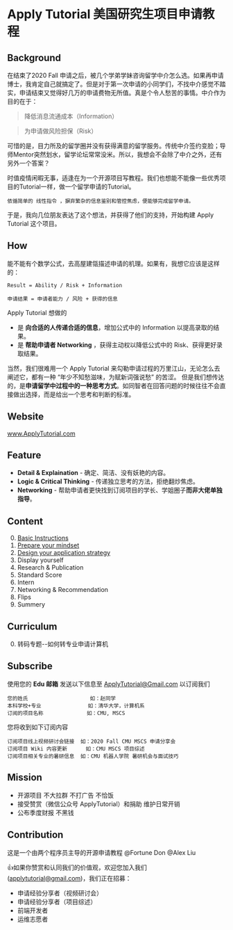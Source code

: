 # Apply Tutorial 美国研究生项目申请教程

## Background ##
在结束了2020 Fall 申请之后，被几个学弟学妹咨询留学中介怎么选。如果再申请博士，我肯定自己就搞定了。但是对于第一次申请的小同学们，不找中介感觉不踏实，申请结束又觉得好几万的申请费物无所值。真是个令人愁苦的事情。中介作为目的在于：

> 降低消息流通成本（Information）

> 为申请做风险担保（Risk）

可惜的是，目力所及的留学圈并没有获得满意的留学服务。传统中介签约变脸；导师Mentor突然划水，留学论坛常常没米。所以，我想会不会除了中介之外，还有另外一个答案？

时值疫情闲暇无事，适逢在为一个开源项目写教程。我们也想能不能像一些优秀项目的Tutorial一样，做一个留学申请的Tutorial。
```
依循简单的 线性指令 ，摒弃繁杂的信息鉴别和管控焦虑，便能够完成留学申请。
```
于是，我向几位朋友表达了这个想法，并获得了他们的支持，开始构建 Apply Tutorial 这个项目。

## How ##
能不能有个数学公式，去高屋建瓴描述申请的机理。如果有，我想它应该是这样的：


```
Result = Ability / Risk + Information

申请结果 = 申请者能力 / 风险 + 获得的信息
```

Apply Tutorial 想做的

- 是 **向合适的人传递合适的信息**，增加公式中的 Information 以提高录取的结果。
- 是 **帮助申请者 Networking** ，获得主动权以降低公式中的 Risk、获得更好录取结果。

当然，我们很难用一个 Apply Tutorial 来勾勒申请过程的万里江山，无论怎么去阐述它，都有一种 “年少不知愁滋味，为赋新词强说愁” 的苦涩。
但是我们想传达的，是**申请留学中过程中的一种思考方式**。如同智者在回答问题的时候往往不会直接做出选择，而是给出一个思考和判断的标准。


## Website ##
www.ApplyTutorial.com


## Feature ##
- **Detail & Explaination**  -  确定、简洁、没有妖艳的内容。
- **Logic & Critical Thinking**  -  传递独立思考的方法，拒绝翻炒焦虑。 
- **Networking**  -  帮助申请者更快找到订阅项目的学长、学姐圈子**而非大佬单独指导**。

## Content ##
0. [Basic Instructions](https://github.com/ApplyTutorial/Basic-Instructions)
1. [Prepare your mindset](https://github.com/ApplyTutorial/Prepare-your-mindset)
2. [Design your application strategy](https://github.com/ApplyTutorial/Design-your-application-strategy)
3. Display yourself
4. Research & Publication
5. Standard Score
6. Intern
7. Networking & Recommendation
8. Flips
9. Summery

## Curriculum ##
0. 转码专题--如何转专业申请计算机

## Subscribe ##

使用您的 **Edu 邮箱** 发送以下信息至 ApplyTutorial@Gmail.com 以订阅我们
```
您的姓氏                    如：赵同学
本科学校+专业               如：清华大学，计算机系
订阅的项目名称              如：CMU, MSCS
```
您将收到如下订阅内容
```
订阅项目线上视频研讨会链接  如：2020 Fall CMU MSCS 申请分享会
订阅项目 Wiki 内容更新      如：CMU MSCS 项目综述
订阅项目相关专业的暑研信息  如：CMU 机器人学院 暑研机会与面试技巧
```

## Mission ##
- 开源项目 不大拉群 不打广告 不恰饭
- 接受赞赏（微信公众号 ApplyTutorial）和捐助 维护日常开销
- 公布季度财报 不黑钱

## Contribution ##
这是一个由两个程序员主导的开源申请教程 @Fortune Don @Alex Liu 

:thumbsup:如果你赞赏和认同我们的价值观，欢迎您加入我们(applytutorial@gmail.com)，我们正在招募：

- 申请经验分享者（视频研讨会）
- 申请经验分享者（项目综述）
- 前端开发者
- 运维志愿者



